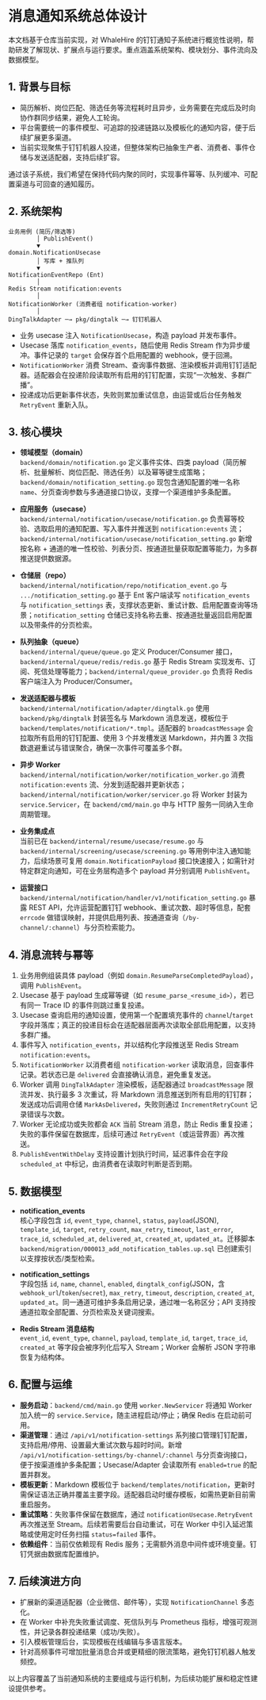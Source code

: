 # 消息通知系统总体设计

本文档基于仓库当前实现，对 WhaleHire 的钉钉通知子系统进行概览性说明，帮助研发了解现状、扩展点与运行要求。重点涵盖系统架构、模块划分、事件流向及数据模型。

## 1. 背景与目标

- 简历解析、岗位匹配、筛选任务等流程耗时且异步，业务需要在完成后及时向协作群同步结果，避免人工轮询。
- 平台需要统一的事件模型、可追踪的投递链路以及模板化的通知内容，便于后续扩展更多渠道。
- 当前实现聚焦于钉钉机器人投递，但整体架构已抽象生产者、消费者、事件仓储与发送适配器，支持后续扩容。

通过该子系统，我们希望在保持代码内聚的同时，实现事件幂等、队列缓冲、可配置渠道与可回查的通知履历。

## 2. 系统架构

```
业务用例 (简历/筛选等)
        │ PublishEvent()
        ▼
domain.NotificationUsecase
        │ 写库 + 推队列
        ▼
NotificationEventRepo (Ent)
        │
Redis Stream notification:events
        │
NotificationWorker (消费者组 notification-worker)
        │
DingTalkAdapter ─→ pkg/dingtalk ─→ 钉钉机器人
```

- 业务 usecase 注入 `NotificationUsecase`，构造 payload 并发布事件。
- Usecase 落库 `notification_events`，随后使用 Redis Stream 作为异步缓冲。事件记录的 `target` 会保存首个启用配置的 webhook，便于回溯。
- `NotificationWorker` 消费 Stream、查询事件数据、渲染模板并调用钉钉适配器。适配器会在投递阶段读取所有启用的钉钉配置，实现“一次触发、多群广播”。
- 投递成功后更新事件状态，失败则累加重试信息，由运营或后台任务触发 `RetryEvent` 重新入队。

## 3. 核心模块

- **领域模型（domain）**  
  `backend/domain/notification.go` 定义事件实体、四类 payload（简历解析、批量解析、岗位匹配、筛选任务）以及幂等键生成策略；`backend/domain/notification_setting.go` 现包含通知配置的唯一名称 `name`、分页查询参数与多通道接口协议，支撑一个渠道维护多条配置。

- **应用服务（usecase）**  
  `backend/internal/notification/usecase/notification.go` 负责幂等校验、选取启用的通知配置、写入事件并推送到 `notification:events` 流；`backend/internal/notification/usecase/notification_setting.go` 新增按名称 + 通道的唯一性校验、列表分页、按通道批量获取配置等能力，为多群推送提供数据源。

- **仓储层（repo）**  
  `backend/internal/notification/repo/notification_event.go` 与 `.../notification_setting.go` 基于 Ent 客户端读写 `notification_events` 与 `notification_settings` 表，支撑状态更新、重试计数、启用配置查询等场景；`notification_setting` 仓储已支持名称去重、按通道批量返回启用配置以及带条件的分页检索。

- **队列抽象（queue）**  
  `backend/internal/queue/queue.go` 定义 Producer/Consumer 接口，`backend/internal/queue/redis/redis.go` 基于 Redis Stream 实现发布、订阅、死信处理等能力；`backend/internal/queue_provider.go` 负责将 Redis 客户端注入为 Producer/Consumer。

- **发送适配器与模板**  
  `backend/internal/notification/adapter/dingtalk.go` 使用 `backend/pkg/dingtalk` 封装签名与 Markdown 消息发送，模板位于 `backend/templates/notification/*.tmpl`。适配器的 `broadcastMessage` 会拉取所有启用的钉钉配置、使用 3 个并发槽发送 Markdown，并内置 3 次指数退避重试与错误聚合，确保一次事件可覆盖多个群。

- **异步 Worker**  
  `backend/internal/notification/worker/notification_worker.go` 消费 `notification:events` 流、分发到适配器并更新状态；`backend/internal/notification/worker/servicer.go` 将 Worker 封装为 `service.Servicer`，在 `backend/cmd/main.go` 中与 HTTP 服务一同纳入生命周期管理。

- **业务集成点**  
  当前已在 `backend/internal/resume/usecase/resume.go` 与 `backend/internal/screening/usecase/screening.go` 等用例中注入通知能力，后续场景可复用 `domain.NotificationPayload` 接口快速接入；如需针对特定群定向通知，可在业务层构造多个 payload 并分别调用 `PublishEvent`。

- **运营接口**  
  `backend/internal/notification/handler/v1/notification_setting.go` 暴露 REST API，允许运营配置钉钉 webhook、重试次数、超时等信息，配套 `errcode` 做错误映射，并提供启用列表、按通道查询（`/by-channel/:channel`）与分页检索能力。

## 4. 消息流转与幂等

1. 业务用例组装具体 payload（例如 `domain.ResumeParseCompletedPayload`），调用 `PublishEvent`。
2. Usecase 基于 payload 生成幂等键（如 `resume_parse_<resume_id>`），若已有同一 Trace ID 的事件则跳过重复投递。
3. Usecase 查询启用的通知设置，使用第一个配置填充事件的 `channel`/`target` 字段并落库；真正的投递目标会在适配器层面再次读取全部启用配置，以支持多群广播。
4. 事件写入 `notification_events`，并以结构化字段推送至 Redis Stream `notification:events`。
5. `NotificationWorker` 以消费者组 `notification-worker` 读取消息，回查事件记录。若状态已是 `delivered` 会直接确认消息，避免重复发送。
6. Worker 调用 `DingTalkAdapter` 渲染模板，适配器通过 `broadcastMessage` 限流并发、执行最多 3 次重试，将 Markdown 消息推送到所有启用的钉钉群；发送成功后调用仓储 `MarkAsDelivered`，失败则通过 `IncrementRetryCount` 记录错误与次数。
7. Worker 无论成功或失败都会 `ACK` 当前 Stream 消息，防止 Redis 重复投递；失败的事件保留在数据库，后续可通过 `RetryEvent`（或运营界面）再次推送。
8. `PublishEventWithDelay` 支持设置计划执行时间，延迟事件会在字段 `scheduled_at` 中标记，由消费者在读取时判断是否到期。

## 5. 数据模型

- **notification_events**  
  核心字段包含 `id`, `event_type`, `channel`, `status`, `payload`(JSON), `template_id`, `target`, `retry_count`, `max_retry`, `timeout`, `last_error`, `trace_id`, `scheduled_at`, `delivered_at`, `created_at`, `updated_at`。迁移脚本 `backend/migration/000013_add_notification_tables.up.sql` 已创建索引以支撑按状态/类型检索。

- **notification_settings**  
  字段包括 `id`, `name`, `channel`, `enabled`, `dingtalk_config`(JSON，含 `webhook_url`/`token`/`secret`), `max_retry`, `timeout`, `description`, `created_at`, `updated_at`。同一通道可维护多条启用记录，通过唯一名称区分；API 支持按通道拉取全部配置、分页检索及关键词搜索。

- **Redis Stream 消息结构**  
  `event_id`, `event_type`, `channel`, `payload`, `template_id`, `target`, `trace_id`, `created_at` 等字段会被序列化后写入 Stream；Worker 会解析 JSON 字符串恢复为结构体。

## 6. 配置与运维

- **服务启动**：`backend/cmd/main.go` 使用 `worker.NewServicer` 将通知 Worker 加入统一的 `service.Service`，随主进程启动/停止；确保 Redis 在启动前可用。
- **渠道管理**：通过 `/api/v1/notification-settings` 系列接口管理钉钉配置，支持启用/停用、设置最大重试次数与超时时间。新增 `/api/v1/notification-settings/by-channel/:channel` 与分页查询接口，便于按渠道维护多条配置；Usecase/Adapter 会读取所有 `enabled=true` 的配置并群发。
- **模板更新**：Markdown 模板位于 `backend/templates/notification`，更新时需保证语法正确并覆盖主要字段。适配器启动时缓存模板，如需热更新目前需重启服务。
- **重试策略**：失败事件保留在数据库，通过 `notificationUsecase.RetryEvent` 再次推送至 Stream。后续若需要后台自动重试，可在 Worker 中引入延迟策略或使用定时任务扫描 `status=failed` 事件。
- **依赖组件**：当前仅依赖现有 Redis 服务；无需额外消息中间件或环境变量。钉钉凭据由数据库配置维护。

## 7. 后续演进方向

- 扩展新的渠道适配器（企业微信、邮件等），实现 `NotificationChannel` 多态化。
- 在 Worker 中补充失败重试调度、死信队列与 Prometheus 指标，增强可观测性，并记录各群投递结果（成功/失败）。
- 引入模板管理后台，实现模板在线编辑与多语言版本。
- 针对高频事件可增加批量消息合并或更精细的限流策略，避免钉钉机器人触发频控。

以上内容覆盖了当前通知系统的主要组成与运行机制，为后续功能扩展和稳定性建设提供参考。
